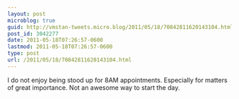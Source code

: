 ```yaml
---
layout: post
microblog: true
guid: http://vmstan-tweets.micro.blog/2011/05/18/70842811620143104.html
post_id: 3042277
date: 2011-05-18T07:26:57-0600
lastmod: 2011-05-18T07:26:57-0600
type: post
url: /2011/05/18/70842811620143104.html
---
```

I do not enjoy being stood up for 8AM appointments. Especially for matters of great importance. Not an awesome way to start the day.
